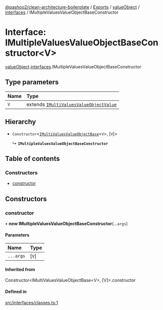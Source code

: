 [@pashoo2/clean-architecture-boilerplate](../README.md) / [Exports](../modules.md) / [valueObject](../modules/valueobject.md) / [interfaces](../modules/valueobject.interfaces.md) / IMultipleValuesValueObjectBaseConstructor

# Interface: IMultipleValuesValueObjectBaseConstructor<V\>

[valueObject](../modules/valueobject.md).[interfaces](../modules/valueobject.interfaces.md).IMultipleValuesValueObjectBaseConstructor

## Type parameters

| Name | Type |
| :------ | :------ |
| `V` | extends [`IMultiValuesValueObjectValue`](valueobject.interfaces.imultivaluesvalueobjectvalue.md) |

## Hierarchy

- `Constructor`<[`IMultiValuesValueObjectBase`](valueobject.interfaces.imultivaluesvalueobjectbase.md)<`V`\>, [`V`]\>

  ↳ **`IMultipleValuesValueObjectBaseConstructor`**

## Table of contents

### Constructors

- [constructor](valueobject.interfaces.imultiplevaluesvalueobjectbaseconstructor.md#constructor)

## Constructors

### constructor

• **new IMultipleValuesValueObjectBaseConstructor**(...`args`)

#### Parameters

| Name | Type |
| :------ | :------ |
| `...args` | [`V`] |

#### Inherited from

Constructor<IMultiValuesValueObjectBase<V\>, [V]\>.constructor

#### Defined in

[src/interfaces/classes.ts:1](https://github.com/pashoo2/clean-architecture-boilerplate/blob/914ff8c/src/interfaces/classes.ts#L1)
